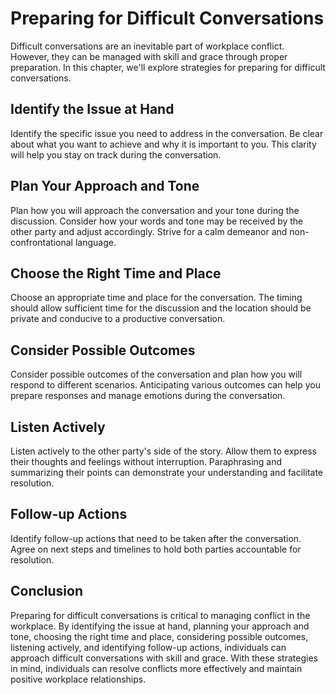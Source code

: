 Preparing for Difficult Conversations
========================================================================================

Difficult conversations are an inevitable part of workplace conflict. However, they can be managed with skill and grace through proper preparation. In this chapter, we'll explore strategies for preparing for difficult conversations.

Identify the Issue at Hand
--------------------------

Identify the specific issue you need to address in the conversation. Be clear about what you want to achieve and why it is important to you. This clarity will help you stay on track during the conversation.

Plan Your Approach and Tone
---------------------------

Plan how you will approach the conversation and your tone during the discussion. Consider how your words and tone may be received by the other party and adjust accordingly. Strive for a calm demeanor and non-confrontational language.

Choose the Right Time and Place
-------------------------------

Choose an appropriate time and place for the conversation. The timing should allow sufficient time for the discussion and the location should be private and conducive to a productive conversation.

Consider Possible Outcomes
--------------------------

Consider possible outcomes of the conversation and plan how you will respond to different scenarios. Anticipating various outcomes can help you prepare responses and manage emotions during the conversation.

Listen Actively
---------------

Listen actively to the other party's side of the story. Allow them to express their thoughts and feelings without interruption. Paraphrasing and summarizing their points can demonstrate your understanding and facilitate resolution.

Follow-up Actions
-----------------

Identify follow-up actions that need to be taken after the conversation. Agree on next steps and timelines to hold both parties accountable for resolution.

Conclusion
----------

Preparing for difficult conversations is critical to managing conflict in the workplace. By identifying the issue at hand, planning your approach and tone, choosing the right time and place, considering possible outcomes, listening actively, and identifying follow-up actions, individuals can approach difficult conversations with skill and grace. With these strategies in mind, individuals can resolve conflicts more effectively and maintain positive workplace relationships.
